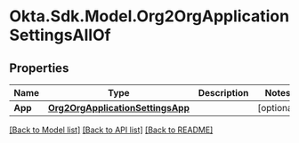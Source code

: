# Okta.Sdk.Model.Org2OrgApplicationSettingsAllOf

## Properties

Name | Type | Description | Notes
------------ | ------------- | ------------- | -------------
**App** | [**Org2OrgApplicationSettingsApp**](Org2OrgApplicationSettingsApp.md) |  | [optional] 

[[Back to Model list]](../README.md#documentation-for-models) [[Back to API list]](../README.md#documentation-for-api-endpoints) [[Back to README]](../README.md)

